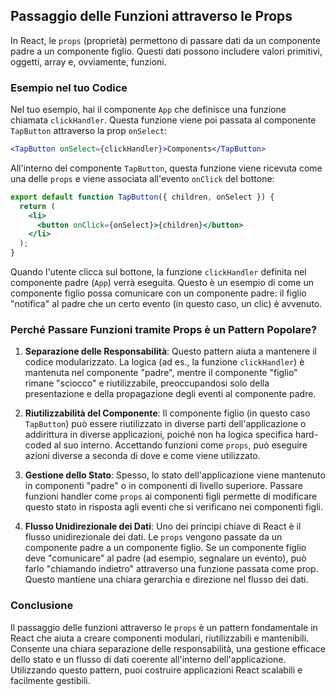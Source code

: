 ## Passaggio delle Funzioni attraverso le Props

In React, le `props` (proprietà) permettono di passare dati da un componente padre a un componente figlio. Questi dati possono includere valori primitivi, oggetti, array e, ovviamente, funzioni. 

### Esempio nel tuo Codice

Nel tuo esempio, hai il componente `App` che definisce una funzione chiamata `clickHandler`. Questa funzione viene poi passata al componente `TapButton` attraverso la prop `onSelect`:

```jsx
<TapButton onSelect={clickHandler}>Components</TapButton>
```

All'interno del componente `TapButton`, questa funzione viene ricevuta come una delle `props` e viene associata all'evento `onClick` del bottone:

```jsx
export default function TapButton({ children, onSelect }) {
  return (
    <li>
      <button onClick={onSelect}>{children}</button>
    </li>
  );
}
```

Quando l'utente clicca sul bottone, la funzione `clickHandler` definita nel componente padre (`App`) verrà eseguita. Questo è un esempio di come un componente figlio possa comunicare con un componente padre: il figlio "notifica" al padre che un certo evento (in questo caso, un clic) è avvenuto.

### Perché Passare Funzioni tramite Props è un Pattern Popolare?

1. **Separazione delle Responsabilità**: Questo pattern aiuta a mantenere il codice modularizzato. La logica (ad es., la funzione `clickHandler`) è mantenuta nel componente "padre", mentre il componente "figlio" rimane "sciocco" e riutilizzabile, preoccupandosi solo della presentazione e della propagazione degli eventi al componente padre.

2. **Riutilizzabilità del Componente**: Il componente figlio (in questo caso `TapButton`) può essere riutilizzato in diverse parti dell'applicazione o addirittura in diverse applicazioni, poiché non ha logica specifica hard-coded al suo interno. Accettando funzioni come `props`, può eseguire azioni diverse a seconda di dove e come viene utilizzato.

3. **Gestione dello Stato**: Spesso, lo stato dell'applicazione viene mantenuto in componenti "padre" o in componenti di livello superiore. Passare funzioni handler come `props` ai componenti figli permette di modificare questo stato in risposta agli eventi che si verificano nei componenti figli.

4. **Flusso Unidirezionale dei Dati**: Uno dei principi chiave di React è il flusso unidirezionale dei dati. Le `props` vengono passate da un componente padre a un componente figlio. Se un componente figlio deve "comunicare" al padre (ad esempio, segnalare un evento), può farlo "chiamando indietro" attraverso una funzione passata come prop. Questo mantiene una chiara gerarchia e direzione nel flusso dei dati.

### Conclusione

Il passaggio delle funzioni attraverso le `props` è un pattern fondamentale in React che aiuta a creare componenti modulari, riutilizzabili e mantenibili. Consente una chiara separazione delle responsabilità, una gestione efficace dello stato e un flusso di dati coerente all'interno dell'applicazione. Utilizzando questo pattern, puoi costruire applicazioni React scalabili e facilmente gestibili.